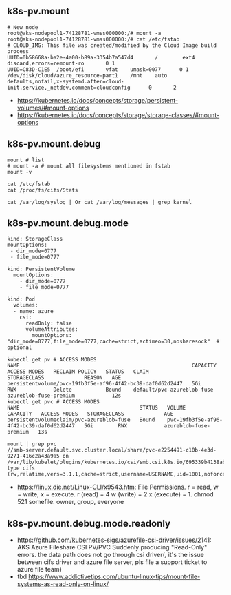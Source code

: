 ## k8s-pv.mount

```
# New node
root@aks-nodepool1-74128781-vmss000000:/# mount -a
root@aks-nodepool1-74128781-vmss000000:/# cat /etc/fstab
# CLOUD_IMG: This file was created/modified by the Cloud Image build process
UUID=0b58668a-ba2e-4a00-b89a-3354b7a547d4       /        ext4   discard,errors=remount-ro       0 1
UUID=C83D-C1E5  /boot/efi       vfat    umask=0077      0 1	/dev/disk/cloud/azure_resource-part1    /mnt    auto    defaults,nofail,x-systemd.after=cloud-init.service,_netdev,comment=cloudconfig      0       2
```

- https://kubernetes.io/docs/concepts/storage/persistent-volumes/#mount-options
- https://kubernetes.io/docs/concepts/storage/storage-classes/#mount-options

## k8s-pv.mount.debug

```
mount # list
# mount -a # mount all filesystems mentioned in fstab
mount -v

cat /etc/fstab
cat /proc/fs/cifs/Stats

cat /var/log/syslog | Or cat /var/log/messages | grep kernel
```

## k8s-pv.mount.debug.mode

```
kind: StorageClass
mountOptions:
 - dir_mode=0777
 - file_mode=0777

kind: PersistentVolume
  mountOptions:
    - dir_mode=0777
    - file_mode=0777
    
kind: Pod
  volumes:
  - name: azure
    csi:
      readOnly: false
      volumeAttributes:
        mountOptions: "dir_mode=0777,file_mode=0777,cache=strict,actimeo=30,nosharesock"  # optional

kubectl get pv # ACCESS MODES
NAME                                                        CAPACITY   ACCESS MODES   RECLAIM POLICY   STATUS   CLAIM                        STORAGECLASS             REASON   AGE
persistentvolume/pvc-19fb3f5e-af96-4f42-bc39-daf0d62d2447   5Gi        RWX            Delete           Bound    default/pvc-azureblob-fuse   azureblob-fuse-premium            12s
kubectl get pvc # ACCESS MODES
NAME                                       STATUS   VOLUME                                     CAPACITY   ACCESS MODES   STORAGECLASS             AGE
persistentvolumeclaim/pvc-azureblob-fuse   Bound    pvc-19fb3f5e-af96-4f42-bc39-daf0d62d2447   5Gi        RWX            azureblob-fuse-premium   13s

mount | grep pvc
//smb-server.default.svc.cluster.local/share/pvc-e2254491-c10b-4e3d-9271-416c2a43a9a5 on /var/lib/kubelet/plugins/kubernetes.io/csi/smb.csi.k8s.io/695339b4138abd4a1bf042424cbeceace49396ffdb07171561e8c2ee4b40bb87/globalmount type cifs (rw,relatime,vers=3.1.1,cache=strict,username=USERNAME,uid=1001,noforceuid,gid=1001,noforcegid,addr=10.0.194.14,file_mode=0777,dir_mode=0777,soft,nounix,mapposix,mfsymlinks,noperm,rsize=4194304,wsize=4194304,bsize=1048576,echo_interval=60,actimeo=1,closetimeo=1)
```

- https://linux.die.net/Linux-CLI/x9543.htm: File Permissions. r = read, w = write, x = execute. r (read) = 4 w (write) = 2 x (execute) = 1. chmod 521 somefile. owner, group, everyone

## k8s-pv.mount.debug.mode.readonly

- https://github.com/kubernetes-sigs/azurefile-csi-driver/issues/2141: AKS Azure Fileshare CSI PV/PVC Suddenly producing "Read-Only" errors. the data path does not go through csi driver(, it's the issue between cifs driver and azure file server, pls file a support ticket to azure file team)
- tbd https://www.addictivetips.com/ubuntu-linux-tips/mount-file-systems-as-read-only-on-linux/
